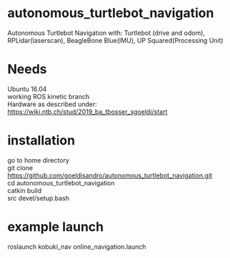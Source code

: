 # autonomous_turtlebot_navigation
Autonomous Turtlebot Navigation with: Turtlebot (drive and odom), RPLidar(laserscan), BeagleBone Blue(IMU), UP Squared(Processing Unit)

# Needs
Ubuntu 16.04 \
working ROS kinetic branch \
Hardware as described under: 
https://wiki.ntb.ch/stud/2019_ba_tbosser_sgoeldi/start

# installation
go to home directory \
git clone https://github.com/goeldisandro/autonomous_turtlebot_navigation.git \
cd autonomous_turtlebot_navigation \
catkin build \
src devel/setup.bash 

# example launch
roslaunch kobuki_nav online_navigation.launch 
